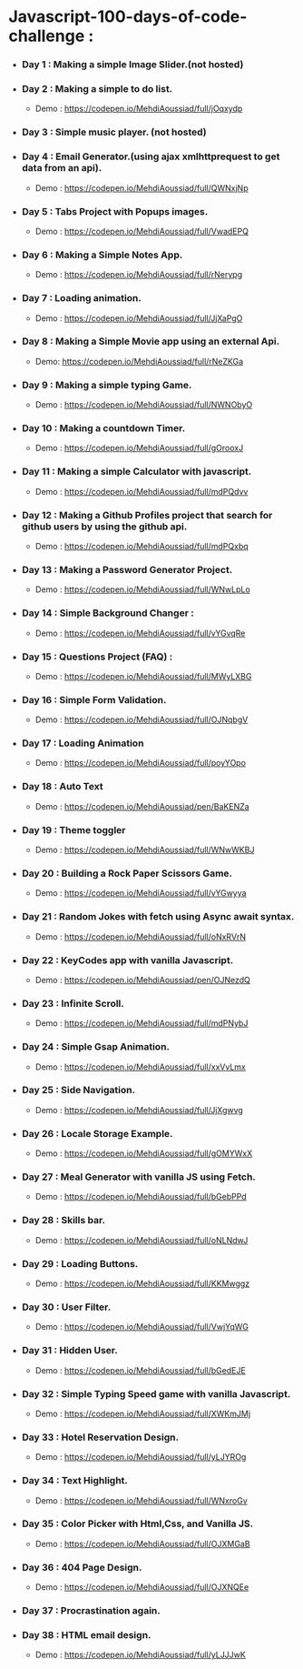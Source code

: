 # Javascript-100-days-of-code-challenge :
 - ### Day 1 : Making a simple Image Slider.(not hosted)
 - ### Day 2 : Making a simple to do list.
    - Demo : https://codepen.io/MehdiAoussiad/full/jOqxydp
 - ### Day 3 : Simple music player. (not hosted)
 - ### Day 4 : Email Generator.(using ajax xmlhttprequest to get data from an api).
    - Demo : https://codepen.io/MehdiAoussiad/full/QWNxjNp
 - ### Day 5 : Tabs Project with Popups images. 
    - Demo : https://codepen.io/MehdiAoussiad/full/VwadEPQ
 - ### Day 6 : Making a Simple Notes App. 
    - Demo : https://codepen.io/MehdiAoussiad/full/rNerypg
 - ### Day 7 : Loading animation. 
    - Demo : https://codepen.io/MehdiAoussiad/full/JjXaPgO
 - ### Day 8 : Making a Simple Movie app using an external Api. 
    - Demo: https://codepen.io/MehdiAoussiad/full/rNeZKGa
 - ### Day 9 : Making a simple typing Game. 
    - Demo : https://codepen.io/MehdiAoussiad/full/NWNObyO
 - ### Day 10 : Making a countdown Timer. 
    - Demo : https://codepen.io/MehdiAoussiad/full/gOrooxJ
 - ### Day 11 : Making a simple Calculator with javascript. 
    - Demo :  https://codepen.io/MehdiAoussiad/full/mdPQdvv
 - ### Day 12 : Making a Github Profiles project that search for github users by using the github api. 
    - Demo : https://codepen.io/MehdiAoussiad/full/mdPQxbq
 - ### Day 13 : Making a Password Generator Project. 
    - Demo : https://codepen.io/MehdiAoussiad/full/WNwLpLo
 - ### Day 14 : Simple Background Changer : 
    - Demo : https://codepen.io/MehdiAoussiad/full/vYGvqRe
 - ### Day 15 : Questions Project (FAQ) : 
    - Demo : https://codepen.io/MehdiAoussiad/full/MWyLXBG
 - ### Day 16 : Simple Form Validation. 
    - Demo : https://codepen.io/MehdiAoussiad/full/OJNqbgV
 - ### Day 17 : Loading Animation  
    - Demo : https://codepen.io/MehdiAoussiad/full/poyYOpo
 - ### Day 18 : Auto Text  
    - Demo : https://codepen.io/MehdiAoussiad/pen/BaKENZa
 - ### Day 19 : Theme toggler  
    - Demo : https://codepen.io/MehdiAoussiad/full/WNwWKBJ
 - ### Day 20 : Building a Rock Paper Scissors Game. 
    - Demo : https://codepen.io/MehdiAoussiad/full/vYGwyya
 - ### Day 21 : Random Jokes with fetch using Async await syntax. 
    - Demo : https://codepen.io/MehdiAoussiad/full/oNxRVrN
 - ### Day 22 : KeyCodes app with vanilla Javascript.
    - Demo : https://codepen.io/MehdiAoussiad/pen/OJNezdQ
 - ### Day 23 : Infinite Scroll.
    - Demo : https://codepen.io/MehdiAoussiad/full/mdPNybJ
 - ### Day 24 : Simple Gsap Animation.
    - Demo : https://codepen.io/MehdiAoussiad/full/xxVvLmx
 - ### Day 25 : Side Navigation.
    - Demo : https://codepen.io/MehdiAoussiad/full/JjXgwvg
 - ### Day 26 : Locale Storage Example.
    - Demo : https://codepen.io/MehdiAoussiad/full/gOMYWxX
 - ### Day 27 : Meal Generator with vanilla JS using Fetch.
    - Demo : https://codepen.io/MehdiAoussiad/full/bGebPPd
 - ### Day 28 : Skills bar.
    - Demo : https://codepen.io/MehdiAoussiad/full/oNLNdwJ
 - ### Day 29 : Loading Buttons.
    - Demo : https://codepen.io/MehdiAoussiad/full/KKMwggz
 - ### Day 30 : User Filter.
    - Demo : https://codepen.io/MehdiAoussiad/full/VwjYqWG
 - ### Day 31 : Hidden User.
    - Demo : https://codepen.io/MehdiAoussiad/full/bGedEJE
 - ### Day 32 : Simple Typing Speed game with vanilla Javascript.
    - Demo : https://codepen.io/MehdiAoussiad/full/XWKmJMj
 - ### Day 33 : Hotel Reservation Design.
    - Demo : https://codepen.io/MehdiAoussiad/full/yLJYROg
 - ### Day 34 : Text Highlight.
    - Demo : https://codepen.io/MehdiAoussiad/full/WNxroGv
 - ### Day 35 : Color Picker with Html,Css, and Vanilla JS.
    - Demo : https://codepen.io/MehdiAoussiad/full/OJXMGaB
 - ### Day 36 : 404 Page Design.
    - Demo : https://codepen.io/MehdiAoussiad/full/OJXNQEe
 - ### Day 37 : Procrastination again.
 - ### Day 38 : HTML email design.
    - Demo : https://codepen.io/MehdiAoussiad/full/yLJJJwK
    
    
